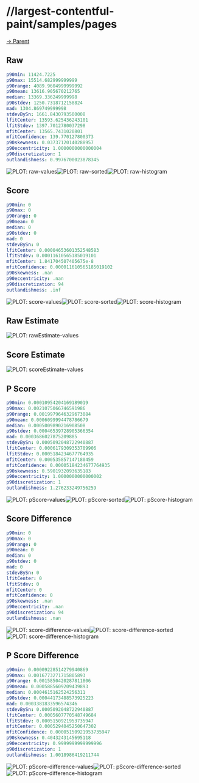 
# //largest-contentful-paint/samples/pages

[→ Parent](../..)


## Raw


```yaml
p90min: 11424.7225
p90max: 15514.682999999999
p90range: 4089.9604999999992
p90mean: 13616.905670212765
median: 13369.336249999998
p90stdev: 1250.7318712158824
mad: 1304.869749999998
stdevBySn: 1661.8430793500008
lfitCenter: 13593.625436243101
lfitStdev: 1397.7012780037298
mfitCenter: 13565.7431020801
mfitConfidence: 139.770127800373
p90skewness: 0.03737120140288957
p90eccentricity: 1.0000000000000004
p90discretization: 1
outlandishness: 0.9976700023878345

```

![PLOT: raw-values](./raw/values.svg)![PLOT: raw-sorted](./raw/sorted.svg)![PLOT: raw-histogram](./raw/histogram.svg)
## Score


```yaml
p90min: 0
p90max: 0
p90range: 0
p90mean: 0
median: 0
p90stdev: 0
mad: 0
stdevBySn: 0
lfitCenter: 0.00004653601352548583
lfitStdev: 0.00011610565185019101
mfitCenter: 1.841704507405675e-8
mfitConfidence: 0.000011610565185019102
p90skewness: .nan
p90eccentricity: .nan
p90discretization: 94
outlandishness: .inf

```

![PLOT: score-values](./score/values.svg)![PLOT: score-sorted](./score/sorted.svg)![PLOT: score-histogram](./score/histogram.svg)
## Raw Estimate

![PLOT: rawEstimate-values](./rawEstimate/values.svg)
## Score Estimate

![PLOT: scoreEstimate-values](./scoreEstimate/values.svg)
## P Score


```yaml
p90min: 0.00010954204169189019
p90max: 0.0021075066746591986
p90range: 0.0019979646329673084
p90mean: 0.0006099994478786679
median: 0.0005009890216908508
p90stdev: 0.00046539728905366354
mad: 0.0003686027875209885
stdevBySn: 0.0005092048722940887
lfitCenter: 0.0006179309353709906
lfitStdev: 0.0005184234677764935
mfitCenter: 0.000535857147180459
mfitConfidence: 0.00005184234677764935
p90skewness: 0.5901932093635183
p90eccentricity: 1.0000000000000002
p90discretization: 1
outlandishness: 1.276233249756259

```

![PLOT: pScore-values](./pScore/values.svg)![PLOT: pScore-sorted](./pScore/sorted.svg)![PLOT: pScore-histogram](./pScore/histogram.svg)
## Score Difference


```yaml
p90min: 0
p90max: 0
p90range: 0
p90mean: 0
median: 0
p90stdev: 0
mad: 0
stdevBySn: 0
lfitCenter: 0
lfitStdev: 0
mfitCenter: 0
mfitConfidence: 0
p90skewness: .nan
p90eccentricity: .nan
p90discretization: 94
outlandishness: .nan

```

![PLOT: score-difference-values](./score-difference/values.svg)![PLOT: score-difference-sorted](./score-difference/sorted.svg)![PLOT: score-difference-histogram](./score-difference/histogram.svg)
## P Score Difference


```yaml
p90min: 0.00009228514279940869
p90max: 0.0016773271715805893
p90range: 0.0015850420287811806
p90mean: 0.0005885609209439893
median: 0.0004615162524256311
p90stdev: 0.00044173488573925223
mad: 0.0003381833596574346
stdevBySn: 0.0005092048722940887
lfitCenter: 0.0005607770548749684
lfitStdev: 0.0005150921953735947
mfitCenter: 0.0005294045250647302
mfitConfidence: 0.00005150921953735947
p90skewness: 0.4043243145695118
p90eccentricity: 0.9999999999999996
p90discretization: 1
outlandishness: 1.0018986419211744

```

![PLOT: pScore-difference-values](./pScore-difference/values.svg)![PLOT: pScore-difference-sorted](./pScore-difference/sorted.svg)![PLOT: pScore-difference-histogram](./pScore-difference/histogram.svg)